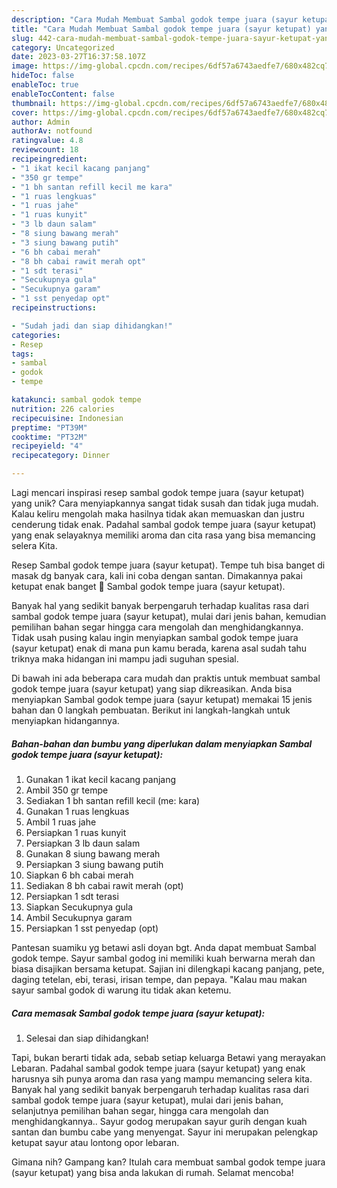 ```yaml
---
description: "Cara Mudah Membuat Sambal godok tempe juara (sayur ketupat) yang Bisa Manjain Lidah"
title: "Cara Mudah Membuat Sambal godok tempe juara (sayur ketupat) yang Bisa Manjain Lidah"
slug: 442-cara-mudah-membuat-sambal-godok-tempe-juara-sayur-ketupat-yang-bisa-manjain-lidah
category: Uncategorized
date: 2023-03-27T16:37:58.107Z
image: https://img-global.cpcdn.com/recipes/6df57a6743aedfe7/680x482cq70/sambal-godok-tempe-juara-sayur-ketupat-foto-resep-utama.jpg
hideToc: false
enableToc: true
enableTocContent: false
thumbnail: https://img-global.cpcdn.com/recipes/6df57a6743aedfe7/680x482cq70/sambal-godok-tempe-juara-sayur-ketupat-foto-resep-utama.jpg
cover: https://img-global.cpcdn.com/recipes/6df57a6743aedfe7/680x482cq70/sambal-godok-tempe-juara-sayur-ketupat-foto-resep-utama.jpg
author: Admin
authorAv: notfound
ratingvalue: 4.8
reviewcount: 18
recipeingredient:
- "1 ikat kecil kacang panjang"
- "350 gr tempe"
- "1 bh santan refill kecil me kara"
- "1 ruas lengkuas"
- "1 ruas jahe"
- "1 ruas kunyit"
- "3 lb daun salam"
- "8 siung bawang merah"
- "3 siung bawang putih"
- "6 bh cabai merah"
- "8 bh cabai rawit merah opt"
- "1 sdt terasi"
- "Secukupnya gula"
- "Secukupnya garam"
- "1 sst penyedap opt"
recipeinstructions:

- "Sudah jadi dan siap dihidangkan!"
categories:
- Resep
tags:
- sambal
- godok
- tempe

katakunci: sambal godok tempe 
nutrition: 226 calories
recipecuisine: Indonesian
preptime: "PT39M"
cooktime: "PT32M"
recipeyield: "4"
recipecategory: Dinner

---
```





Lagi mencari inspirasi resep sambal godok tempe juara (sayur ketupat) yang unik? Cara menyiapkannya sangat tidak susah dan tidak juga mudah. Kalau keliru mengolah maka hasilnya tidak akan memuaskan dan justru cenderung tidak enak. Padahal sambal godok tempe juara (sayur ketupat) yang enak selayaknya memiliki aroma dan cita rasa yang bisa memancing selera Kita.





Resep Sambal godok tempe juara (sayur ketupat). Tempe tuh bisa banget di masak dg banyak cara, kali ini coba dengan santan. Dimakannya pakai ketupat enak banget 🤤 Sambal godok tempe juara (sayur ketupat).

Banyak hal yang sedikit banyak berpengaruh terhadap kualitas rasa dari sambal godok tempe juara (sayur ketupat), mulai dari jenis bahan, kemudian pemilihan bahan segar hingga cara mengolah dan menghidangkannya. Tidak usah pusing kalau ingin menyiapkan sambal godok tempe juara (sayur ketupat) enak di mana pun kamu berada, karena asal sudah tahu triknya maka hidangan ini mampu jadi suguhan spesial.






Di bawah ini ada beberapa cara mudah dan praktis untuk membuat sambal godok tempe juara (sayur ketupat) yang siap dikreasikan. Anda bisa menyiapkan Sambal godok tempe juara (sayur ketupat) memakai 15 jenis bahan dan 0 langkah pembuatan. Berikut ini langkah-langkah untuk menyiapkan hidangannya.

<!--inarticleads1-->

##### Bahan-bahan dan bumbu yang diperlukan dalam menyiapkan Sambal godok tempe juara (sayur ketupat):

1. Gunakan 1 ikat kecil kacang panjang
1. Ambil 350 gr tempe
1. Sediakan 1 bh santan refill kecil (me: kara)
1. Gunakan 1 ruas lengkuas
1. Ambil 1 ruas jahe
1. Persiapkan 1 ruas kunyit
1. Persiapkan 3 lb daun salam
1. Gunakan 8 siung bawang merah
1. Persiapkan 3 siung bawang putih
1. Siapkan 6 bh cabai merah
1. Sediakan 8 bh cabai rawit merah (opt)
1. Persiapkan 1 sdt terasi
1. Siapkan Secukupnya gula
1. Ambil Secukupnya garam
1. Persiapkan 1 sst penyedap (opt)


Pantesan suamiku yg betawi asli doyan bgt. Anda dapat membuat Sambal godok tempe. Sayur sambal godog ini memiliki kuah berwarna merah dan biasa disajikan bersama ketupat. Sajian ini dilengkapi kacang panjang, pete, daging tetelan, ebi, terasi, irisan tempe, dan pepaya. &#34;Kalau mau makan sayur sambal godok di warung itu tidak akan ketemu. 

<!--inarticleads2-->

##### Cara memasak Sambal godok tempe juara (sayur ketupat):


1. Selesai dan siap dihidangkan!

Tapi, bukan berarti tidak ada, sebab setiap keluarga Betawi yang merayakan Lebaran. Padahal sambal godok tempe juara (sayur ketupat) yang enak harusnya sih punya aroma dan rasa yang mampu memancing selera kita. Banyak hal yang sedikit banyak berpengaruh terhadap kualitas rasa dari sambal godok tempe juara (sayur ketupat), mulai dari jenis bahan, selanjutnya pemilihan bahan segar, hingga cara mengolah dan menghidangkannya.. Sayur godog merupakan sayur gurih dengan kuah santan dan bumbu cabe yang menyengat. Sayur ini merupakan pelengkap ketupat sayur atau lontong opor lebaran. 

Gimana nih? Gampang kan? Itulah cara membuat sambal godok tempe juara (sayur ketupat) yang bisa anda lakukan di rumah. Selamat mencoba!
